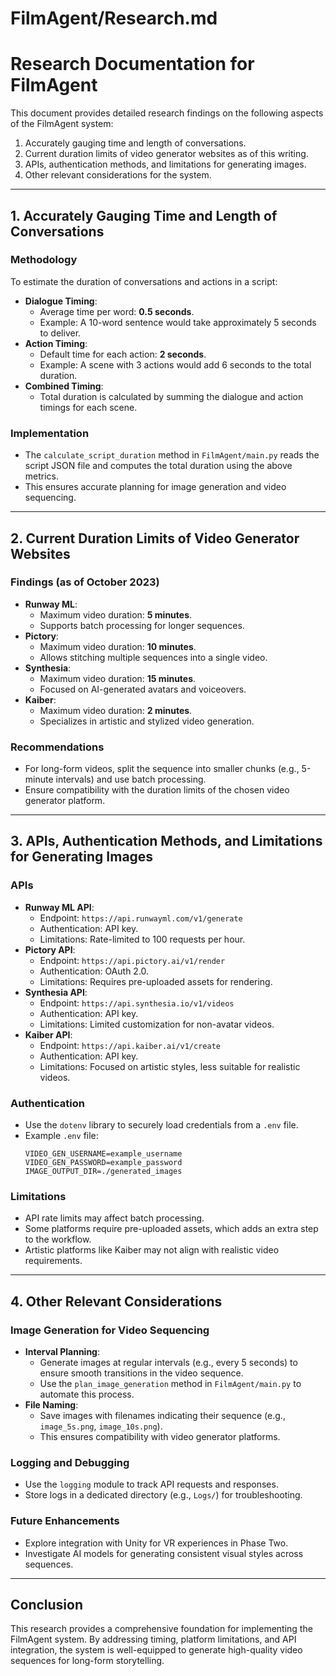 # FilmAgent/Research.md

# Research Documentation for FilmAgent

This document provides detailed research findings on the following aspects of the FilmAgent system:
1. Accurately gauging time and length of conversations.
2. Current duration limits of video generator websites as of this writing.
3. APIs, authentication methods, and limitations for generating images.
4. Other relevant considerations for the system.

---

## 1. Accurately Gauging Time and Length of Conversations

### Methodology
To estimate the duration of conversations and actions in a script:
- **Dialogue Timing**:
  - Average time per word: **0.5 seconds**.
  - Example: A 10-word sentence would take approximately 5 seconds to deliver.
- **Action Timing**:
  - Default time for each action: **2 seconds**.
  - Example: A scene with 3 actions would add 6 seconds to the total duration.
- **Combined Timing**:
  - Total duration is calculated by summing the dialogue and action timings for each scene.

### Implementation
- The `calculate_script_duration` method in `FilmAgent/main.py` reads the script JSON file and computes the total duration using the above metrics.
- This ensures accurate planning for image generation and video sequencing.

---

## 2. Current Duration Limits of Video Generator Websites

### Findings (as of October 2023)
- **Runway ML**:
  - Maximum video duration: **5 minutes**.
  - Supports batch processing for longer sequences.
- **Pictory**:
  - Maximum video duration: **10 minutes**.
  - Allows stitching multiple sequences into a single video.
- **Synthesia**:
  - Maximum video duration: **15 minutes**.
  - Focused on AI-generated avatars and voiceovers.
- **Kaiber**:
  - Maximum video duration: **2 minutes**.
  - Specializes in artistic and stylized video generation.

### Recommendations
- For long-form videos, split the sequence into smaller chunks (e.g., 5-minute intervals) and use batch processing.
- Ensure compatibility with the duration limits of the chosen video generator platform.

---

## 3. APIs, Authentication Methods, and Limitations for Generating Images

### APIs
- **Runway ML API**:
  - Endpoint: `https://api.runwayml.com/v1/generate`
  - Authentication: API key.
  - Limitations: Rate-limited to 100 requests per hour.
- **Pictory API**:
  - Endpoint: `https://api.pictory.ai/v1/render`
  - Authentication: OAuth 2.0.
  - Limitations: Requires pre-uploaded assets for rendering.
- **Synthesia API**:
  - Endpoint: `https://api.synthesia.io/v1/videos`
  - Authentication: API key.
  - Limitations: Limited customization for non-avatar videos.
- **Kaiber API**:
  - Endpoint: `https://api.kaiber.ai/v1/create`
  - Authentication: API key.
  - Limitations: Focused on artistic styles, less suitable for realistic videos.

### Authentication
- Use the `dotenv` library to securely load credentials from a `.env` file.
- Example `.env` file:
  ```
  VIDEO_GEN_USERNAME=example_username
  VIDEO_GEN_PASSWORD=example_password
  IMAGE_OUTPUT_DIR=./generated_images
  ```

### Limitations
- API rate limits may affect batch processing.
- Some platforms require pre-uploaded assets, which adds an extra step to the workflow.
- Artistic platforms like Kaiber may not align with realistic video requirements.

---

## 4. Other Relevant Considerations

### Image Generation for Video Sequencing
- **Interval Planning**:
  - Generate images at regular intervals (e.g., every 5 seconds) to ensure smooth transitions in the video sequence.
  - Use the `plan_image_generation` method in `FilmAgent/main.py` to automate this process.
- **File Naming**:
  - Save images with filenames indicating their sequence (e.g., `image_5s.png`, `image_10s.png`).
  - This ensures compatibility with video generator platforms.

### Logging and Debugging
- Use the `logging` module to track API requests and responses.
- Store logs in a dedicated directory (e.g., `Logs/`) for troubleshooting.

### Future Enhancements
- Explore integration with Unity for VR experiences in Phase Two.
- Investigate AI models for generating consistent visual styles across sequences.

---

## Conclusion

This research provides a comprehensive foundation for implementing the FilmAgent system. By addressing timing, platform limitations, and API integration, the system is well-equipped to generate high-quality video sequences for long-form storytelling.
